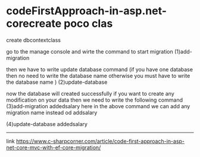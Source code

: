 # codeFirstApproach-in-asp.net-corecreate poco clas
create dbcontextclass


go to the manage console and wirte the command to start migration
(1)add-migration <provide any name for migration>

then we have to write update database command (if you have one database then no need to write the database name otherwise you must have to write the database name ) 
(2)update-database <database name>

now the database will created  successfully
if you want to  create any modification on your data then we need to write the following command
(3)add-migration addedsalary
here in the above command we can add any migration name instead od addsalary

(4)update-database addedsalary


-------------------------------------------------------------------------------------------
link
https://www.c-sharpcorner.com/article/code-first-approach-in-asp-net-core-mvc-with-ef-core-migration/
